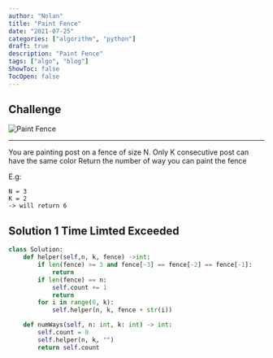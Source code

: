 ```yaml
---
author: "Nolan"
title: "Paint Fence"
date: "2021-07-25"
categories: ["algorithm", "python"]
draft: true
description: "Paint Fence"
tags: ["algo", "blog"]
ShowToc: false
TocOpen: false
---
```


## Challenge

![Paint Fence](https://algo.nolanemirot.com/paint-fence.jpg)
 
 ---


You are painting post on a fence of size N.
Only K consecutive post can have the same color
Return the number of way you can paint the fence

E.g:
```
N = 3
K = 2
-> will return 6
```

## Solution 1 Time Limted Exceeded

```python
class Solution:
    def helper(self,n, k, fence) ->int:
        if len(fence) >= 3 and fence[-3] == fence[-2] == fence[-1]:
            return
        if len(fence) == n:
            self.count += 1
            return
        for i in range(0, k):
            self.helper(n, k, fence + str(i))

    def numWays(self, n: int, k: int) -> int:
        self.count = 0
        self.helper(n, k, "")
        return self.count
```